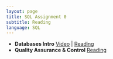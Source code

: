 ```yaml
---
layout: page
title: SQL Assignment 0
subtitle: Reading
language: SQL
---
```


* __Databases Intro__ [Video](http://software-carpentry.org/v4/databases/intro.html) | [Reading](http://datacarpentry.github.io/sql-ecology/00-sql-introduction.html)
* __Quality Assurance & Control__ [Reading](http://datacarpentry.github.io/spreadsheet-ecology-lesson/04-quality-control.html)